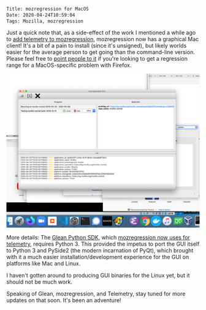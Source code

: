    Title: mozregression for MacOS
    Date: 2020-04-24T10:59:04
    Tags: Mozilla, mozregression

Just a quick note that, as a side-effect of the work I mentioned a while ago to [add telemetry to mozregression](/blog/2020/02/this-week-in-glean-special-guest-post-mozregression-telemetry-part-1/), mozregression now has a graphical Mac client! It's a bit of a pain to install (since it's unsigned),
but likely worlds easier for the average person to get going than the command-line version. Please feel
free to [point people to it](https://mozilla.github.io/mozregression/install.html) if you're looking to get a regression range for a MacOS-specific problem with Firefox.

<center><img style="width:600px" src="/files/2020/04/mozregression-gui-mac.png"/></center>

More details: The [Glean Python SDK](https://mozilla.github.io/glean/book/dev/python/index.html), which [mozregression now uses for telemetry](https://mozilla.github.io/mozregression/documentation/telemetry.html), requires Python 3. This provided the impetus to port the GUI itself to Python 3 and PySide2 (the modern incarnation of PyQt), which brought with it a much easier installation/development experience for the GUI on platforms like Mac and Linux.

I haven't gotten around to producing GUI binaries for the Linux yet, but it should not be much work.

Speaking of Glean, mozregression, and Telemetry, stay tuned for more updates on that soon. It's been an adventure!
